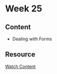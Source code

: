 # Week 25

## Content

- Dealing with Forms

## Resource

[Watch Content](https://youtu.be/tIdNeoHniEY?si=W0QRtTUl8dKz2nsd)
